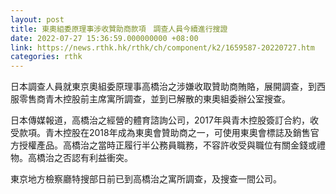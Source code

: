 ```yaml
---
layout: post
title: 東奧組委原理事涉收贊助商款項　調查人員今續進行搜證
date: 2022-07-27 15:36:59.000000000 +08:00
link: https://news.rthk.hk/rthk/ch/component/k2/1659587-20220727.htm
categories: rthk
---
```


日本調查人員就東京奧組委原理事高橋治之涉嫌收取贊助商賄賂，展開調查，到西服零售商青木控股前主席寓所調查，並到已解散的東奧組委辦公室搜查。

日本傳媒報道，高橋治之經營的體育諮詢公司，2017年與青木控股簽訂合約，收受款項。青木控股在2018年成為東奧會贊助商之一，可使用東奧會標誌及銷售官方授權產品。高橋治之當時正履行半公務員職務，不容許收受與職位有關金錢或禮物。高橋治之否認有利益衝突。

東京地方檢察廳特搜部日前已到高橋治之寓所調查，及搜查一間公司。
